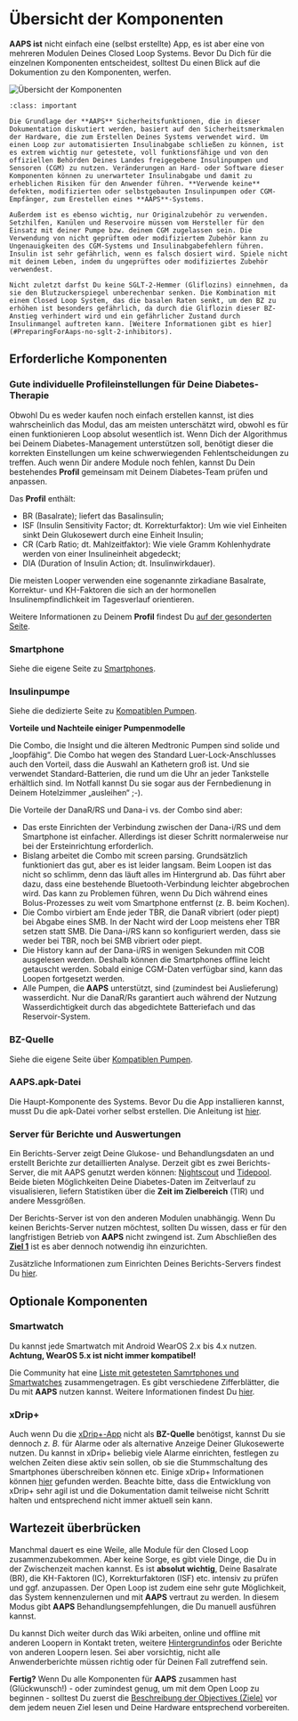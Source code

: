 # Übersicht der Komponenten

**AAPS ist** nicht einfach eine (selbst erstellte) App, es ist aber eine von mehreren Modulen Deines Closed Loop Systems. Bevor Du Dich für die einzelnen Komponenten entscheidest, solltest Du einen Blick auf die Dokumention zu den Komponenten, werfen.

![Übersicht der Komponenten](../images/modules.png)

```{admonition} IMPORTANT SAFETY NOTICE
:class: important

Die Grundlage der **AAPS** Sicherheitsfunktionen, die in dieser Dokumentation diskutiert werden, basiert auf den Sicherheitsmerkmalen der Hardware, die zum Erstellen Deines Systems verwendet wird. Um einen Loop zur automatisierten Insulinabgabe schließen zu können, ist es extrem wichtig nur getestete, voll funktionsfähige und von den offiziellen Behörden Deines Landes freigegebene Insulinpumpen und Sensoren (CGM) zu nutzen. Veränderungen an Hard- oder Software dieser Komponenten können zu unerwarteter Insulinabgabe und damit zu erheblichen Risiken für den Anwender führen. **Verwende keine** defekten, modifizierten oder selbstgebauten Insulinpumpen oder CGM-Empfänger, zum Erestellen eines **AAPS**-Systems.

Außerdem ist es ebenso wichtig, nur Originalzubehör zu verwenden. Setzhilfen, Kanülen und Reservoire müssen vom Hersteller für den Einsatz mit deiner Pumpe bzw. deinem CGM zugelassen sein. Die Verwendung von nicht geprüftem oder modifiziertem Zubehör kann zu Ungenauigkeiten des CGM-Systems und Insulinabgabefehlern führen. Insulin ist sehr gefährlich, wenn es falsch dosiert wird. Spiele nicht mit deinem Leben, indem du ungeprüftes oder modifiziertes Zubehör verwendest.

Nicht zuletzt darfst Du keine SGLT-2-Hemmer (Gliflozins) einnehmen, da sie den Blutzuckerspiegel unberechenbar senken. Die Kombination mit einem Closed Loop System, das die basalen Raten senkt, um den BZ zu erhöhen ist besonders gefährlich, da durch die Gliflozin dieser BZ-Anstieg verhindert wird und ein gefährlicher Zustand durch Insulinmangel auftreten kann. [Weitere Informationen gibt es hier](#PreparingForAaps-no-sglt-2-inhibitors).
```

## Erforderliche Komponenten

### Gute individuelle Profileinstellungen für Deine Diabetes-Therapie

Obwohl Du es weder kaufen noch einfach erstellen kannst, ist dies wahrscheinlich das Modul, das am meisten unterschätzt wird, obwohl es für einen funktionieren Loop absolut wesentlich ist. Wenn Dich der Algorithmus bei Deinem Diabetes-Management unterstützen soll, benötigt dieser die korrekten Einstellungen um keine schwerwiegenden Fehlentscheidungen zu treffen. Auch wenn Dir andere Module noch fehlen, kannst Du Dein bestehendes **Profil** gemeinsam mit Deinem Diabetes-Team prüfen und anpassen.

Das **Profil** enthält:

- BR (Basalrate); liefert das Basalinsulin;
- ISF (Insulin Sensitivity Factor; dt. Korrekturfaktor): Um wie viel Einheiten sinkt Dein Glukosewert durch eine Einheit Insulin;
- CR (Carb Ratio; dt. Mahlzeitfaktor): Wie viele Gramm Kohlenhydrate werden von einer Insulineinheit abgedeckt;
- DIA (Duration of Insulin Action; dt. Insulinwirkdauer).

Die meisten Looper verwenden eine sogenannte zirkadiane Basalrate, Korrektur- und KH-Faktoren die sich an der hormonellen Insulinempfindlichkeit im Tagesverlauf orientieren.

Weitere Informationen zu Deinem **Profil** findest Du [auf der gesonderten Seite](../SettingUpAaps/YourAapsProfile.md).

### Smartphone

Siehe die eigene Seite zu [Smartphones](../Getting-Started/Phones.md).

### Insulinpumpe

Siehe die dedizierte Seite zu [Kompatiblen Pumpen](../Getting-Started/CompatiblePumps.md).

**Vorteile und Nachteile einiger Pumpenmodelle**

Die Combo, die Insight und die älteren Medtronic Pumpen sind solide und „loopfähig“. Die Combo hat wegen des Standard Luer-Lock-Anschlusses auch den Vorteil, dass die Auswahl an Kathetern groß ist. Und sie verwendet Standard-Batterien, die rund um die Uhr an jeder Tankstelle erhältlich sind. Im Notfall kannst Du sie sogar aus der Fernbedienung in Deinem Hotelzimmer „ausleihen“ ;-).

Die Vorteile der DanaR/RS und Dana-i vs. der Combo sind aber:

- Das erste Einrichten der Verbindung zwischen der Dana-i/RS und dem Smartphone ist einfacher. Allerdings ist dieser Schritt normalerweise nur bei der Ersteinrichtung erforderlich.
- Bislang arbeitet die Combo mit screen parsing. Grundsätzlich funktioniert das gut, aber es ist leider langsam. Beim Loopen ist das nicht so schlimm, denn das läuft alles im Hintergrund ab. Das führt aber dazu, dass eine bestehende Bluetooth-Verbindung leichter abgebrochen wird. Das kann zu Problemen führen, wenn Du Dich während eines Bolus-Prozesses zu weit vom Smartphone entfernst (z. B. beim Kochen).
- Die Combo virbiert am Ende jeder TBR, die DanaR vibriert (oder piept) bei Abgabe eines SMB. In der Nacht wird der Loop meistens eher TBR setzen statt SMB.  Die Dana-i/RS kann so konfiguriert werden, dass sie weder bei TBR, noch bei SMB vibriert oder piept.
- Die History kann auf der Dana-i/RS in wenigen Sekunden mit COB ausgelesen werden. Deshalb können die Smartphones offline leicht getauscht werden. Sobald einige CGM-Daten verfügbar sind, kann das Loopen fortgesetzt werden.
- Alle Pumpen, die **AAPS** unterstützt, sind (zumindest bei Auslieferung) wasserdicht. Nur die DanaR/Rs garantiert auch während der Nutzung Wasserdichtigkeit durch das abgedichtete Batteriefach und das Reservoir-System.

### BZ-Quelle

Siehe die eigene Seite über [Kompatiblen Pumpen](../Getting-Started/CompatiblesCgms.md).

### **AAPS**.apk-Datei

Die Haupt-Komponente des Systems. Bevor Du die App installieren kannst, musst Du die apk-Datei vorher selbst erstellen. Die Anleitung ist [hier](../SettingUpAaps/BuildingAaps.md).

### Server für Berichte und Auswertungen

Ein Berichts-Server zeigt Deine Glukose- und Behandlungsdaten an und erstellt Berichte zur detaillierten Analyse. Derzeit gibt es zwei Berichts-Server, die mit AAPS genutzt werden können: [Nightscout](#SettingUpTheReportingServer-nightscout) und [Tidepool](#SettingUpTheReportingServer-tidepool). Beide bieten Möglichkeiten Deine Diabetes-Daten im Zeitverlauf zu visualisieren, liefern Statistiken über die **Zeit im Zielbereich** (TIR) und andere Messgrößen.

Der Berichts-Server ist von den anderen Modulen unabhängig. Wenn Du keinen Berichts-Server nutzen möchtest, sollten Du wissen, dass er für den langfristigen Betrieb von **AAPS** nicht zwingend ist. Zum Abschließen des [**Ziel 1**](#objectives-objective1) ist es aber dennoch notwendig ihn einzurichten.

Zusätzliche Informationen zum Einrichten Deines Berichts-Servers findest Du [hier](../SettingUpAaps/SettingUpTheReportingServer.md).

## Optionale Komponenten

### Smartwatch

Du kannst jede Smartwatch mit Android WearOS 2.x bis 4.x nutzen. **Achtung, WearOS 5.x ist nicht immer kompatibel!**

Die Community hat eine [Liste mit getesteten Samrtphones und Smartwatches](#Phones-list-of-tested-phones) zusammengetragen. Es gibt verschiedene Zifferblätter, die Du mit **AAPS** nutzen kannst. Weitere Informationen findest Du [hier](../WearOS/WearOsSmartwatch.md).

### xDrip+

Auch wenn Du die [xDrip+-App](https://xdrip.readthedocs.io/en/latest/) nicht als **BZ-Quelle** benötigst, kannst Du sie dennoch _z. B._ für Alarme oder als alternative Anzeige Deiner Glukosewerte nutzen. Du kannst in xDrip+ beliebig viele Alarme einrichten, festlegen zu welchen Zeiten diese aktiv sein sollen, ob sie die Stummschaltung des Smartphones überschreiben können etc. Einige xDrip+ Informationen können [hier](../CompatibleCgms/xDrip.md) gefunden werden. Beachte bitte, dass die Entwicklung von xDrip+ sehr agil ist und die Dokumentation damit teilweise nicht Schritt halten und entsprechend nicht immer aktuell sein kann.

## Wartezeit überbrücken

Manchmal dauert es eine Weile, alle Module für den Closed Loop zusammenzubekommen. Aber keine Sorge, es gibt viele Dinge, die Du in der Zwischenzeit machen kannst. Es ist **absolut wichtig**, Deine Basalrate (BR), die KH-Faktoren (IC), Korrekturfaktoren (ISF) etc. intensiv zu prüfen und ggf. anzupassen. Der Open Loop ist zudem eine sehr gute Möglichkeit, das System kennenzulernen und mit **AAPS** vertraut zu werden. In diesem Modus gibt **AAPS** Behandlungsempfehlungen, die Du manuell ausführen kannst.

Du kannst Dich weiter durch das Wiki arbeiten, online und offline mit anderen Loopern in Kontakt treten, weitere [Hintergrundinfos](../UsefulLinks/BackgroundReading.md) oder Berichte von anderen Loopern lesen. Sei aber vorsichtig, nicht alle Anwenderberichte müssen richtig oder für Deinen Fall zutreffend sein.

**Fertig?** Wenn Du alle Komponenten für **AAPS** zusammen hast (Glückwunsch!) - oder zumindest genug, um mit dem Open Loop zu beginnen - solltest Du zuerst die [Beschreibung der Objectives (Ziele)](../SettingUpAaps/CompletingTheObjectives.md) vor dem jedem neuen Ziel lesen und Deine Hardware entsprechend vorbereiten.
